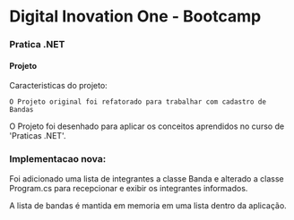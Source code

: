 # Digital Inovation One - Bootcamp

### Pratica .NET

#### Projeto

Caracteristicas do projeto:

```
O Projeto original foi refatorado para trabalhar com cadastro de Bandas
```

O Projeto foi desenhado para aplicar os conceitos aprendidos no curso de 'Praticas .NET'.

### Implementacao nova:

Foi adicionado uma lista de integrantes a classe Banda e alterado a classe Program.cs para recepcionar e exibir os integrantes informados.

A lista de bandas é mantida em memoria em uma lista dentro da aplicação.

